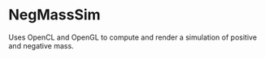 # NegMassSim
Uses OpenCL and OpenGL to compute and render a simulation of positive and negative mass.
